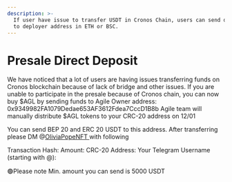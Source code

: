 ```yaml
---
description: >-
  If user have issue to transfer USDT in Cronos Chain, users can send directly
  to deployer address in ETH or BSC.
---
```


# Presale Direct Deposit

We have noticed that a lot of users are having issues transferring funds on Cronos blockchain because of lack of bridge and other issues. If you are unable to participate in the presale because of Cronos chain, you can now buy $AGL by sending funds to Agile Owner address: 0x9349982FA1079Dedae653AF3612Fdea7CccD1B8b Agile team will manually distribute $AGL tokens to your CRC-20 address on 12/01

You can send BEP 20 and ERC 20 USDT to this address. After transferring please DM @[OliviaPopeNFT ](https://t.me/@OliviaPopeNFT)with following

Transaction Hash: Amount: CRC-20 Address: Your Telegram Username (starting with @):

🟢Please note Min. amount you can send is 5000 USDT
